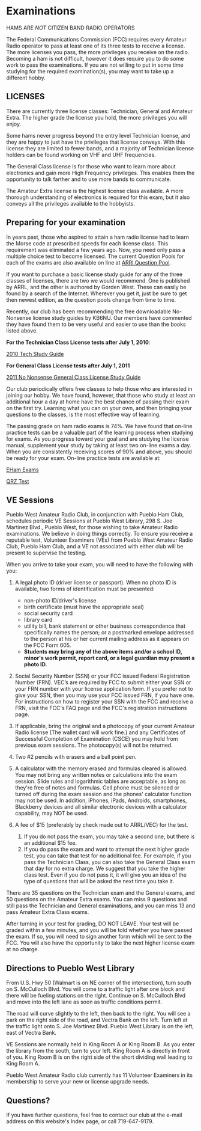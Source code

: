 Examinations
============

HAMS ARE *NOT* CITIZEN BAND RADIO OPERATORS

The Federal Communications Commission (FCC) requires every Amateur Radio operator to pass at least one of its three tests to receive a license. The more licenses you pass, the more privileges you receive on the radio. Becoming a ham is not difficult, however it does require you to do some work to pass the examinations. If you are not willing to put in some time studying for the required examination(s), you may want to take up a different hobby.

LICENSES
--------

There are currently three license classes: Technician, General and Amateur Extra. The higher grade the license you hold, the more privileges you will enjoy.

Some hams never progress beyond the entry level Technician license, and they are happy to just have the privileges that license conveys. With this license they are limited to fewer bands, and a majority of Technician license holders can be found working on VHF and UHF frequencies.

The General Class license is for those who want to learn more about electronics and gain more High Frequency privileges. This enables them the opportunity to talk farther and to use more bands to communicate.

The Amateur Extra license is the highest license class available. A more thorough understanding of electronics is required for this exam, but it also conveys all the privileges available to the hobbyists.

Preparing for your examination
------------------------------

In years past, those who aspired to attain a ham radio license had to learn the Morse code at prescribed speeds for each license class. This requirement was eliminated a few years ago. Now, you need only pass a multiple choice test to become licensed. The current Question Pools for each of the exams are also available on line at [ARRl Question Pool](http://www.arrl.org/question-pools).

If you want to purchase a basic license study guide for any of the three classes of licenses, there are two we would recommend. One is published by ARRL, and the other is authored by Gorden West. These can easily be found by a search of the Internet. Wherever you get it, just be sure to get then newest edition, as the question pools change from time to time.

Recently, our club has been recommending the free downloadable No-Nonsense license study guides by KB6NU. Our members have commented they have found them to be very useful and easier to use than the books listed above.

**For the Technician Class License tests after July 1, 2010**:

[2010 Tech Study Guide](http://www.kb6nu.com/wp-content/uploads/2010/06/2010_Tech_Study_Guide.pdf)

**For General Class License tests after July 1, 2011**

[2011 No Nonsense General Class License Study Guide](http://kb6nu.com/wp-content/uploads/2007/09/2011-No-Nonsense-General-Class-License-Study-Guide.pdf)

Our club periodically offers free classes to help those who are interested in joining our hobby. We have found, however, that those who study at least an additional hour a day at home have the best chance of passing their exam on the first try. Learning what you can on your own, and then bringing your questions to the classes, is the most effective way of learning.

The passing grade on ham radio exams is 74%. We have found that on-line practice tests can be a valuable part of the learning process when studying for exams. As you progress toward your goal and are studying the license manual, supplement your study by taking at least two on-line exams a day. When you are consistently receiving scores of 90% and above, you should be ready for your exam. On-line practice tests are available at:

[EHam Exams](http://www.eham.net/exams/)

[QRZ Test](http://www.qrz.com/xtest2.html)

VE Sessions
-----------

Pueblo West Amateur Radio Club, in conjunction with Pueblo Ham Club, schedules periodic VE Sessions at Pueblo West Library, 298 S. Joe Martinez Blvd., Pueblo West, for those wishing to take Amateur Radio examinations. We believe in doing things correctly. To ensure you receive a reputable test, Volunteer Examiners (VEs) from Pueblo West Amateur Radio Club, Pueblo Ham Club, and a VE not associated with either club will be present to supervise the testing.

When you arrive to take your exam, you will need to have the following with you:

1. A legal photo ID (driver license or passport). When no photo ID is available, two forms of identification must be presented:
    * non-photo ID/driver's license
    * birth certificate (must have the appropriate seal)
    * social security card
    * library card
    * utility bill, bank statement or other business correspondence that specifically names the person; or a postmarked envelope addressed to the person at his or her current mailing address as it appears on the FCC Form 605.
    * **Students may bring any of the above items and/or a school ID, minor's work permit, report card, or a legal guardian may present a photo ID.**
2. Social Security Number (SSN) or your FCC issued Federal Registration Number (FRN). VEC’s are required by FCC to submit either your SSN or your FRN number with your license application form. If you prefer not to give your SSN, then you may use your FCC issued FRN, if you have one. For instructions on how to register your SSN with the FCC and receive a FRN, visit the FCC's FAQ page and the FCC's registration instructions page.

3. If applicable, bring the original and a photocopy of your current Amateur Radio license (The wallet card will work fine.) and any Certificates of Successful Completion of Examination (CSCE) you may hold from previous exam sessions. The photocopy(s) will not be returned.

4. Two #2 pencils with erasers and a ball point pen.

5. A calculator with the memory erased and formulas cleared is allowed. You may not bring any written notes or calculations into the exam session. Slide rules and logarithmic tables are acceptable, as long as they're free of notes and formulas. Cell phone must be silenced or turned off during the exam session and the phones' calculator function may not be used. In addition, iPhones, iPads, Androids, smartphones, Blackberry devices and all similar electronic devices with a calculator capability, may NOT be used.

6. A fee of $15 (preferably by check made out to ARRL/VEC) for the test.
    1. If you do not pass the exam, you may take a second one, but there is an additional $15 fee.
    2. If you do pass the exam and want to attempt the next higher grade test, you can take that test for no additional fee. For example, if you pass the Technician Class, you can also take the General Class exam that day for no extra charge. We suggest that you take the higher class test. Even if you do not pass it, it will give you an idea of the type of questions that will be asked the next time you take it.

There are 35 questions on the Technician exam and the General exams, and 50 questions on the Amateur Extra exams. You can miss 9 questions and still pass the Technician and General examinations, and you can miss 13 and pass Amateur Extra Class exams.

After turning in your test for grading, DO NOT LEAVE. Your test will be graded within a few minutes, and you will be told whether you have passed the exam. If so, you will need to sign another form which will be sent to the FCC. You will also have the opportunity to take the next higher license exam at no charge.

Directions to Pueblo West Library
---------------------------------

From U.S. Hwy 50 (Walmart is on NE corner of the intersection), turn south on S. McCulloch Blvd. You will come to a traffic light after one block and there will be fueling stations on the right. Continue on S. McCulloch Blvd and move into the left lane as soon as traffic conditions permit.

The road will curve slightly to the left, then back to the right. You will see a park on the right side of the road, and Vectra Bank on the left. Turn left at the traffic light onto S. Joe Martinez Blvd. Pueblo West Library is on the left, east of Vectra Bank.

VE Sessions are normally held in King Room A or King Room B. As you enter the library from the south, turn to your left. King Room A is directly in front of you. King Room B is on the right side of the short dividing wall leading to King Room A.

Pueblo West Amateur Radio club currently has 11 Volunteer Examiners in its membership to serve your new or license upgrade needs.



Questions?
----------

If you have further questions, feel free to contact our club at the e-mail address on this website's Index page, or call 719-647-9179.
